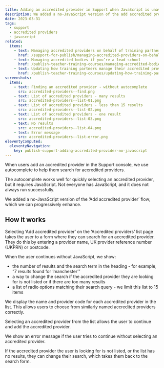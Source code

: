 ```yaml
---
title: Adding an accredited provider in Support when JavaScript is unavailable
description: We added a no-JavaScript version of the add accredited provider flow
date: 2023-03-31
tags:
  - support
  - accredited providers
  - javascript
related:
  items:
    - text: Managing accredited providers on behalf of training partners
      href: /support-for-publish/managing-accredited-providers-on-behalf-of-training-partners/
    - text: Managing accredited bodies if you’re a lead school
      href: /publish-teacher-training-courses/managing-accredited-bodies-if-youre-a-lead-school/
    - text: Updating how training partners manage their accredited providers
      href: /publish-teacher-training-courses/updating-how-training-partners-manage-their-accredited-providers/
screenshots:
  items:
    - text: Finding an accredited provider - without autocomplete
      src: accredited-providers--find.png
    - text: List of accredited providers - many results
      src: accredited-providers--list-01.png
    - text: List of accredited providers - less than 15 results
      src: accredited-providers--list-02.png
    - text: List of accredited providers - one result
      src: accredited-providers--list-03.png
    - text: No results
      src: accredited-providers--list-04.png
    - text: Error message
      src: accredited-providers--list-error.png
eleventyComputed:
  eleventyNavigation:
    key: publish-support-adding-accredited-provider-no-javascript
---
```


When users add an accredited provider in the Support console, we use autocomplete to help them search for accredited providers.

The autocomplete works well for quickly selecting an accredited provider, but it requires JavaScript. Not everyone has JavaScript, and it does not always run successfully.

We added a no-JavaScript version of the ‘Add accredited provider’ flow, which we can progressively enhance.

## How it works

Selecting ‘Add accredited provider’ on the ‘Accredited providers’ list page takes the user to a form where they can search for an accredited provider. They do this by entering a provider name, UK provider reference number (UKPRN) or postcode.

When the user continues without JavaScript, we show:

- the number of results and the search term in the heading - for example, “7 results found for ‘manchester’”
- a way to change the search if the accredited provider they are looking for is not listed or if there are too many results
- a list of radio options matching their search query - we limit this list to 15 items

We display the name and provider code for each accredited provider in the list. This allows users to choose from similarly named accredited providers correctly.

Selecting an accredited provider from the list allows the user to continue and add the accredited provider.

We show an error message if the user tries to continue without selecting an accredited provider.

If the accredited provider the user is looking for is not listed, or the list has no results, they can change their search, which takes them back to the search form.

